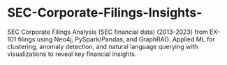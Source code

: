 # SEC-Corporate-Filings-Insights-
SEC Corporate Filings Analysis (SEC financial data) (2013-2023) from EX-101 filings using Neo4j, PySpark/Pandas, and GraphRAG. Applied ML for clustering, anomaly detection, and natural language querying with visualizations to reveal key financial insights.
